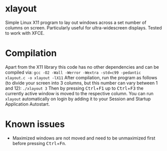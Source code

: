 # xlayout
Simple Linux X11 program to lay out windows across a set number of columns on screen. Particularly useful for ultra-widescreen displays. Tested to work with XFCE.

# Compilation
Apart from the X11 library this code has no other dependencies and can be compiled via:
`gcc -O2 -Wall -Werror -Wextra -std=c99 -pedantic xlayout.c -o xlayout -lX11`
After compilation, run the program as follows (to divide your screen into 3 columns, but this number can vary between 1 and 12):
`./xlayout 3`
Then by pressing <kbd>Ctrl</kbd>+<kbd>F1</kbd> up to <kbd>Ctrl</kbd>+<kbd>F3</kbd> the currently active window is moved to the respective column.
You can run `xlayout` automatically on login by adding it to your Session and Startup Application Autostart.

# Known issues
- Maximized windows are not moved and need to be unmaximized first before pressing <kbd>Ctrl</kbd>+<kbd>Fn</kbd>.

